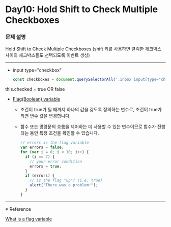 # Day10: Hold Shift to Check Multiple Checkboxes

### 문제 설명

Hold Shift to Check Multiple Checkboxes
(shift 키를 사용하면 클릭한 체크박스 사이의 체크박스들도 선택되도록 이벤트 생성)

---

- input type="checkbox"

  ```javascript
  const checkboxes = document.querySelectorAll('.inbox input[type="checkbox"]');
  ```

this.checked = true OR false

- [Flag(Boolean) variable](http://www.javascriptkit.com/javatutors/valid2.shtml)

  - 조건이 true가 될 때까지 하나의 값을 갖도록 정의하는 변수로, 조건이 true가 되면 변수 값을 변경합니다.
  - 함수 또는 명령문의 흐름을 제어하는 ​​데 사용할 수 있는 변수이므로 함수가 진행되는 동안 특정 조건을 확인할 수 있습니다.

    ```javascript
    // errors is the flag variable
    var errors = false;
    for (var i = 0; i < 10; i++) {
      if (i == 7) {
        // your error condition
        errors = true;
      }
      if (errors) {
        // is the flag "up"? (i.e. true)
        alert("There was a problem!");
      }
    }
    ```

---

※ Reference

[What is a flag variable](https://stackoverflow.com/questions/17402125/what-is-a-flag-variable)

```

```
